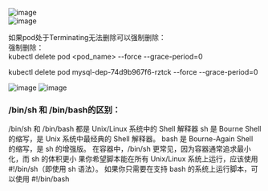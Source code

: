 ![image](https://github.com/user-attachments/assets/6b731fee-a13c-457b-bc52-cf70caef575b)  
![image](https://github.com/user-attachments/assets/c489877b-a45b-4917-ab08-076410039289)

如果pod处于Terminating无法删除可以强制删除：  
强制删除：  
kubectl delete pod <pod_name> --force --grace-period=0

kubectl delete pod mysql-dep-74d9b967f6-rztck --force --grace-period=0

![image](https://github.com/user-attachments/assets/83224734-3255-4bc1-b5cd-af5518d869e3)
![image](https://github.com/user-attachments/assets/b95198c5-2c60-4cc4-b614-bc783d88af2a)

### /bin/sh 和 /bin/bash的区别：
/bin/sh 和 /bin/bash 都是 Unix/Linux 系统中的 Shell 解释器
sh 是 Bourne Shell 的缩写，是 Unix 系统中最经典的 Shell 解释器。
bash 是 Bourne-Again Shell 的缩写，是 sh 的增强版。
在容器中，/bin/sh 更常见，因为容器通常追求最小化，而 sh 的体积更小
果你希望脚本能在所有 Unix/Linux 系统上运行，应该使用 #!/bin/sh（即使用 sh 语法）。
如果你只需要在支持 bash 的系统上运行脚本，可以使用 #!/bin/bash

